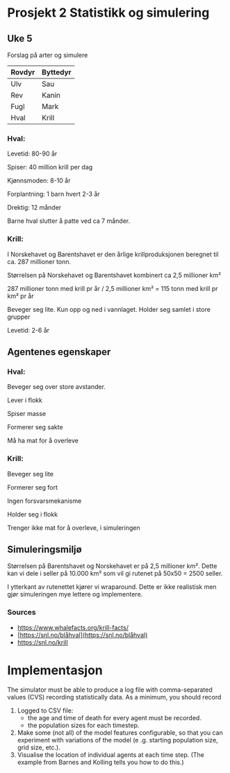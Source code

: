 # Prosjekt 2 Statistikk og simulering 

## Uke 5

Forslag på arter og simulere

| Rovdyr | Byttedyr |
| ------ | -------- |
| Ulv    | Sau      |
| Rev    | Kanin    |
| Fugl   | Mark     |
| Hval   | Krill    |

### Hval:

Levetid: 80-90 år

Spiser: 40 million krill per dag

Kjønnsmoden: 8-10 år

Forplantning: 1 barn hvert 2-3 år

Drektig: 12 månder

Barne hval slutter å patte ved ca 7 månder.

### Krill:

I Norskehavet og Barentshavet er den årlige krillproduksjonen beregnet til ca. 287 millioner tonn.

Størrelsen på Norskehavet og Barentshavet kombinert ca 2,5 millioner km²

287 millioner tonn med krill pr år / 2,5 millioner km² = 115 tonn med krill pr km² pr år

Beveger seg lite. Kun opp og ned i vannlaget. Holder seg  samlet i store grupper 

Levetid: 2-6 år

## Agentenes egenskaper

### Hval: 

Beveger seg over store avstander.

Lever i flokk

Spiser masse

Formerer seg sakte

Må ha mat for å overleve

### Krill:

Beveger seg lite

Formerer seg fort

Ingen forsvarsmekanisme

Holder seg i flokk

Trenger ikke mat for å overleve, i simuleringen

## Simuleringsmiljø

Størrelsen på Barentshavet og Norskehavet er på 2,5 millioner km². Dette kan vi dele i seller på 10.000 km² som vil gi rutenet på 50x50 = 2500 seller.

I ytterkant av rutenettet kjører vi wraparound. Dette er ikke realistisk men gjør simuleringen mye lettere og implementere. 



### Sources

- https://www.whalefacts.org/krill-facts/
- [https://snl.no/blåhval](https://snl.no/blåhval)
- https://snl.no/krill


# Implementasjon

The simulator must be able to produce a log file with comma-separated values (CVS) recording statistically data.
As a minimum, you should record

1. Logged to CSV file:
    - the age and time of death for every agent must be recorded.
    - the population sizes for each timestep.
2. Make some (not all) of the model features configurable, so that you can experiment with variations of the model (e
.g. starting population size, grid size, etc.).
3. Visualise the location of individual agents at each time step. (The example from Barnes and Kolling tells you how 
to do this.)




